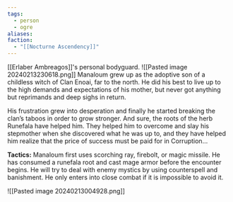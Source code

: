 ```yaml
---
tags:
  - person
  - ogre
aliases: 
faction:
  - "[[Nocturne Ascendency]]"
---
```

[[Erlaber Ambreagos]]'s personal bodyguard.
![[Pasted image 20240213230618.png]]
Manaloum grew up as the adoptive son of a childless witch of Clan Enoai, far to the north. He did his best to live up to the high demands and expectations of his mother, but never got anything but reprimands and deep sighs in return.

His frustration grew into desperation and finally he started breaking the clan’s taboos in order to grow stronger. And sure, the roots of the herb Runefala have helped him. They helped him to overcome and slay his stepmother when she discovered what he was up to, and they have helped him realize that the price of success must be paid for in Corruption…

**Tactics:** Manaloum first uses scorching ray, firebolt, or
magic missile. He has consumed a runefala root and cast mage
armor before the encounter begins. He will try to deal with
enemy mystics by using counterspell and banishment. He only
enters into close combat if it is impossible to avoid it.

![[Pasted image 20240213004928.png]]